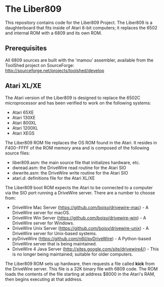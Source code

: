 # The Liber809

This repository contains code for the Liber809 Project. The Liber809 is a daughterboard that fits inside of Atari 8-bit computers; it replaces the 6502 and internal ROM with a 6809 and its own ROM.

## Prerequisites
All 6809 sources are built with the 'mamou' assembler, available from the ToolShed project on SourceForge:
    http://sourceforge.net/projects/toolshed/develop


## Atari XL/XE
The Atari version of the Liber809 is designed to replace the 6502C microprocessor and has been verified to work on the following systems:
- Atari 65XE
- Atari 130XE
- Atari 800XL
- Atari 1200XL
- Atari XEGS

The Liber809 ROM file replaces the OS ROM found in the Atari.  It resides in $F400-$FFFF of the ROM memory area and is composed of the following source files:
- liber809.asm: the main source file that initializes hardware, etc.
- dwread.asm: the DriveWire read routine for the Atari SIO
- dwwrite.asm: the DriveWire write routine for the Atari SIO
- atari.d: definitions file for the Atari XL/XE

The Liber809 boot ROM expects the Atari to be connected to a computer via the SIO port running a DriveWire server. There are a number to choose from:

- DriveWire Mac Server (https://github.com/boisy/drivewire-mac) - A DriveWire server for macOS.
- DriveWire Win Server (https://github.com/boisy/drivewire-win) - A DriveWire server for Windows.
- DriveWire Unix Server (https://github.com/boisy/drivewire-unix) - A DriveWire server for Unix-based systems.
- pyDriveWire (https://github.com/n6il/pyDriveWire) - A Python-based DriveWire server that is being maintained.
- DriveWire 4 Java Server (http://sites.google.com/site/drivewire4/) - This is no longer being maintained; suitable for older computers.

The Liber809 ROM sets up hardware, then requests a file called **kick** from the DriveWire server. This file is a 32K binary file with 6809 code. The ROM loads the contents of the file starting at address $8000 in the Atari's RAM, then begins executing at that address.


